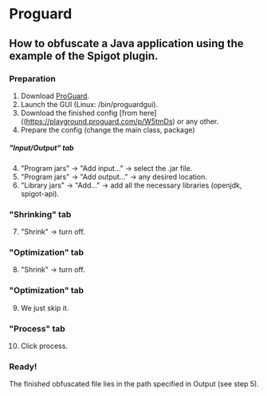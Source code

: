 # Proguard
## How to obfuscate a Java application using the example of the Spigot plugin.
### Preparation
1. Download [ProGuard](https://sourceforge.net/projects/proguard/).
2. Launch the GUI (Linux: /bin/proguardgui).
3. Download the finished config [from here]((https://playground.proguard.com/p/W5tmDs) or any other.
4. Prepare the config (change the main class, package)
##### "Input/Output" tab
4. "Program jars" -> "Add input..." -> select the .jar file.
5. "Program jars" -> "Add output..." -> any desired location.
6. "Library jars" -> "Add..." -> add all the necessary libraries (openjdk, spigot-api).
### "Shrinking" tab
7. "Shrink" -> turn off.
### "Optimization" tab
8. "Shrink" -> turn off.
### "Optimization" tab
9. We just skip it.
### "Process" tab
10. Click process.
### Ready!
The finished obfuscated file lies in the path specified in Output (see step 5).